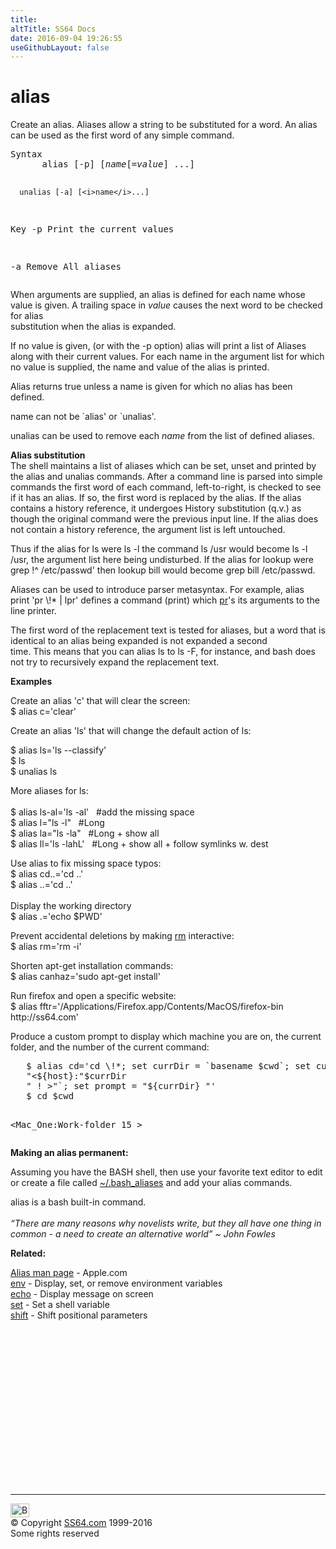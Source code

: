 ```yaml
---
title:
altTitle: SS64 Docs
date: 2016-09-04 19:26:55
useGithubLayout: false
---
```

<!-- #BeginLibraryItem "/Library/head_osx.lbi" --><!-- #EndLibraryItem --><h1>alias</h1> 
<p>Create an alias. Aliases allow a string to be substituted for a word. An alias can be used as the first word of any simple command. </p>
<pre>Syntax
      alias [-p] [<i>name</i>[=<i>value</i>] ...]

      unalias [-a] [<i>name</i>...]

Key
   -p   Print the current values

   -a   Remove All aliases</pre>
<p>When arguments are supplied, an alias is defined for each name
whose value is given. A trailing space in <i>value</i> causes the next word to be checked for alias<br>
substitution when the alias is expanded.</p>
<p> If no value is given, (or with the -p option) <span class="code">alias</span> will print a list of Aliases along with their current values. For each name in the argument list for which no
value is supplied, the name and value of the alias is printed. </p>
<p>Alias returns true unless a
name is given for which no alias has been defined.</p>
<p>name can not be `alias' or `unalias'.</p>
<p>unalias can be used to remove each <i>name </i>from the list of defined aliases.</p>
<p><b>Alias substitution </b><br>
  The shell maintains a list of aliases which can be set, unset and printed by 
  the alias and unalias commands. After a command line is parsed into simple commands 
  the first word of each command, left-to-right, is checked to see if it has an 
  alias. If so, the first word is replaced by the alias. If the alias contains 
  a history reference, it undergoes History substitution (q.v.) as though the 
  original command were the previous input line. If the alias does not contain 
  a history reference, the argument list is left untouched. </p>
<p>Thus if the alias for <span class="code">ls</span> were <span class="code">ls -l</span> the command <span class="code">ls /usr</span> would become  <span class="code">ls -l /usr</span>, the argument list here being undisturbed. If the alias for <span class="code">lookup </span>were <span class="code">grep !^ /etc/passwd</span>' then <span class="code">lookup bill</span> would become <span class="code">grep bill /etc/passwd</span>.  </p>
<p>Aliases can be used to introduce parser metasyntax. For example, <span class="code">alias print 
  'pr \!* | lpr'</span> defines a command (<span class="code">print</span>) which <a href="pr.html" class="code">pr</a>'s 
  its arguments to the line printer. </p>
<p>The first word of the replacement text is tested for aliases, but a word
that is identical to an alias being expanded is not expanded a second<br>
time. This means that you can alias <span class="code">ls</span> to <span class="code">ls -F</span>, for instance, and
bash does not try to recursively expand the replacement text.</p>
<p>  <b>Examples</b> </p>
<p>Create an alias 'c' that will clear the screen:<br>
<span class="code">$ 
alias c='clear'</span></p>
<p>Create an alias 'ls' that will change the default action of ls:<br>
   
<span class="code">$ alias ls='ls --classify'<br>
$ ls <br>
$ unalias ls</span></p>
<p>More aliases for ls:<span class="code"><br>
<br>
$ alias ls-al='ls -al' &nbsp;&nbsp;#add the missing space <br>
$ alias l="ls -l"  &nbsp;&nbsp;#Long<br>
$ alias la="ls -la"  &nbsp;&nbsp;#Long + show all<br>
$ alias ll='ls -lahL' &nbsp;&nbsp;#Long + show all + follow symlinks w. dest</span></p>
<p>Use alias to fix missing space typos:<br>
<span class="code"> $ alias cd..='cd ..'<br>
$ </span> <span class="code">alias ..='cd ..'<br>
<br>
</span>Display the working directory<span class="code"> <br>
$ alias .='echo $PWD'</span></p>
<p>Prevent accidental deletions by making <a href="rm.html">rm</a> interactive: <br>
<span class="code">$ alias rm='rm -i'</span></p>
<p>Shorten apt-get installation commands: <br>
<span class="code">$ alias canhaz='sudo apt-get install'</span></p>
<p>Run firefox and open a specific website:<br>
<span class="code">$ alias fftr='/Applications/Firefox.app/Contents/MacOS/firefox-bin http://ss64.com'</span></p>
<p>Produce a custom prompt to display which machine you are on, the current 
folder, and the number of the current command:</p>
<pre>   $ alias cd='cd \!*; set currDir = `basename $cwd`; set currDir = `echo
   "&lt;${host}:"$currDir
   " ! &gt;"`; set prompt = "${currDir} "'
   $ cd $cwd

&lt;Mac_One:Work-folder 15 &gt;</pre>
<p> <b>Making an alias permanent:</b></p>
<p>  Assuming you have the BASH shell, then use your favorite text editor to edit or create a file called <span class="code"><a href="syntax-bashrc.html">~/.bash_aliases</a></span> 
and add your alias commands.</p>
<p>alias is a bash built-in command.<br>
  <br>
<i class="quote">“There are many reasons why novelists write, but they all have one thing in common - a need to create an alternative world” ~ John Fowles</i> </p>
<p><b>Related:</b></p>
<p><a href="https://developer.apple.com/legacy/library/documentation/Darwin/Reference/ManPages/man1/alias.1.html">Alias man page</a> - Apple.com<br> 
<a href="env.html">env</a> - Display, set, or remove environment variables<br>
<a href="echo.html">echo</a> - Display message on screen <br>
<a href="set.html">set</a> - Set a shell variable<br>
<a href="shift.html">shift</a> - Shift positional parameters</p><!-- #BeginLibraryItem "/Library/foot_osx.lbi" --><p>
<!-- OSX300 -->
<ins class="adsbygoogle" style="display:inline-block;width:300px;height:250px" data-ad-client="ca-pub-6140977852749469" data-ad-slot="1823340303"></ins>
<script>
(adsbygoogle = window.adsbygoogle || []).push({});
</script></p>
<hr>
<div id="bl" class="footer"><a href="alias.html#"><img src="../images/top.png" width="30" height="22" alt="Back to the Top"></a></div>
<div id="br" class="footer, tagline">© Copyright <a href="../index.html">SS64.com</a> 1999-2016<br>
Some rights reserved</div><!-- #EndLibraryItem -->
